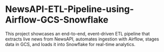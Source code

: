 # NewsAPI-ETL-Pipeline-using-Airflow-GCS-Snowflake
This project showcases an end-to-end, event-driven ETL pipeline that extracts live news from NewsAPI, automates ingestion with Airflow, stages data in GCS, and loads it into Snowflake for real-time analytics.
